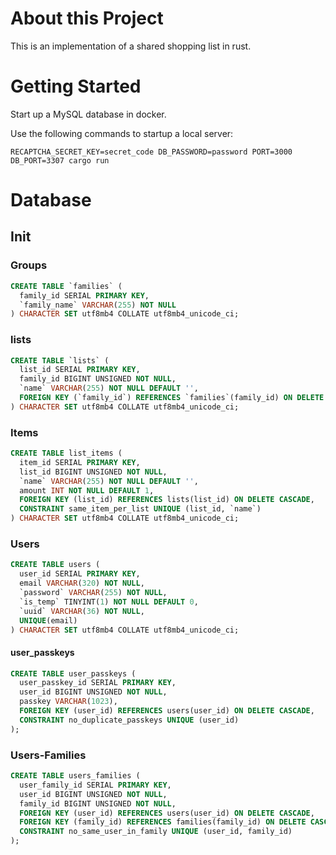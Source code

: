 # About this Project

This is an implementation of a shared shopping list in rust.

# Getting Started

Start up a MySQL database in docker.

Use the following commands to startup a local server:

```
RECAPTCHA_SECRET_KEY=secret_code DB_PASSWORD=password PORT=3000 DB_PORT=3307 cargo run
```

# Database

## Init

### Groups

```sql
CREATE TABLE `families` (
  family_id SERIAL PRIMARY KEY,
  `family_name` VARCHAR(255) NOT NULL
) CHARACTER SET utf8mb4 COLLATE utf8mb4_unicode_ci;
```

### lists

```sql
CREATE TABLE `lists` (
  list_id SERIAL PRIMARY KEY,
  family_id BIGINT UNSIGNED NOT NULL,
  `name` VARCHAR(255) NOT NULL DEFAULT '',
  FOREIGN KEY (`family_id`) REFERENCES `families`(family_id) ON DELETE CASCADE
) CHARACTER SET utf8mb4 COLLATE utf8mb4_unicode_ci;
```

### Items

```sql
CREATE TABLE list_items (
  item_id SERIAL PRIMARY KEY,
  list_id BIGINT UNSIGNED NOT NULL,
  `name` VARCHAR(255) NOT NULL DEFAULT '',
  amount INT NOT NULL DEFAULT 1,
  FOREIGN KEY (list_id) REFERENCES lists(list_id) ON DELETE CASCADE,
  CONSTRAINT same_item_per_list UNIQUE (list_id, `name`)
) CHARACTER SET utf8mb4 COLLATE utf8mb4_unicode_ci;
```

### Users

```sql
CREATE TABLE users (
  user_id SERIAL PRIMARY KEY,
  email VARCHAR(320) NOT NULL,
  `password` VARCHAR(255) NOT NULL,
  `is_temp` TINYINT(1) NOT NULL DEFAULT 0,
  `uuid` VARCHAR(36) NOT NULL,
  UNIQUE(email)
) CHARACTER SET utf8mb4 COLLATE utf8mb4_unicode_ci;
```

#### user_passkeys

```sql
CREATE TABLE user_passkeys (
  user_passkey_id SERIAL PRIMARY KEY,
  user_id BIGINT UNSIGNED NOT NULL,
  passkey VARCHAR(1023),
  FOREIGN KEY (user_id) REFERENCES users(user_id) ON DELETE CASCADE,
  CONSTRAINT no_duplicate_passkeys UNIQUE (user_id)
);
```

### Users-Families

```sql
CREATE TABLE users_families (
  user_family_id SERIAL PRIMARY KEY,
  user_id BIGINT UNSIGNED NOT NULL,
  family_id BIGINT UNSIGNED NOT NULL,
  FOREIGN KEY (user_id) REFERENCES users(user_id) ON DELETE CASCADE,
  FOREIGN KEY (family_id) REFERENCES families(family_id) ON DELETE CASCADE,
  CONSTRAINT no_same_user_in_family UNIQUE (user_id, family_id)
);
```
